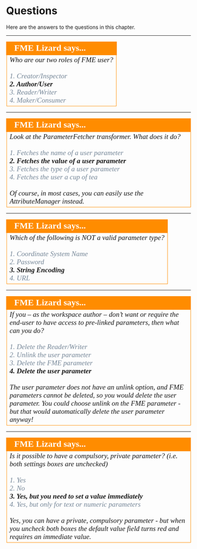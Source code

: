 # Questions #

Here are the answers to the questions in this chapter.


---

<!--Person X Says Section-->

<table style="border-spacing: 0px">
<tr>
<td style="vertical-align:middle;background-color:darkorange;border: 2px solid darkorange">
<i class="fa fa-quote-left fa-lg fa-pull-left fa-fw" style="color:white;padding-right: 12px;vertical-align:text-top"></i>
<span style="color:white;font-size:x-large;font-weight: bold;font-family:serif">FME Lizard says...</span>
</td>
</tr>

<tr>
<td style="border: 1px solid darkorange">
<span style="font-family:serif; font-style:italic; font-size:larger">
Who are our two roles of FME user?
<br><br><span style="color:lightslategrey">1. Creator/Inspector</span>
<br><span style="font-weight:bold">2. Author/User</span>
<br><span style="color:lightslategrey">3. Reader/Writer</span>
<br><span style="color:lightslategrey">4. Maker/Consumer</span>
</span>
</td>
</tr>
</table>

---

<!--Person X Says Section-->

<table style="border-spacing: 0px">
<tr>
<td style="vertical-align:middle;background-color:darkorange;border: 2px solid darkorange">
<i class="fa fa-quote-left fa-lg fa-pull-left fa-fw" style="color:white;padding-right: 12px;vertical-align:text-top"></i>
<span style="color:white;font-size:x-large;font-weight: bold;font-family:serif">FME Lizard says...</span>
</td>
</tr>

<tr>
<td style="border: 1px solid darkorange">
<span style="font-family:serif; font-style:italic; font-size:larger">
Look at the ParameterFetcher transformer. What does it do?
<br><br><span style="color:lightslategrey">1. Fetches the name of a user parameter</span>
<br><span style="font-weight:bold">2. Fetches the value of a user parameter</span>
<br><span style="color:lightslategrey">3. Fetches the type of a user parameter</span>
<br><span style="color:lightslategrey">4. Fetches the user a cup of tea</span>
<br><br>Of course, in most cases, you can easily use the AttributeManager instead.
</span>
</td>
</tr>
</table>

---

<!--Person X Says Section-->

<table style="border-spacing: 0px">
<tr>
<td style="vertical-align:middle;background-color:darkorange;border: 2px solid darkorange">
<i class="fa fa-quote-left fa-lg fa-pull-left fa-fw" style="color:white;padding-right: 12px;vertical-align:text-top"></i>
<span style="color:white;font-size:x-large;font-weight: bold;font-family:serif">FME Lizard says...</span>
</td>
</tr>

<tr>
<td style="border: 1px solid darkorange">
<span style="font-family:serif; font-style:italic; font-size:larger">
Which of the following is NOT a valid parameter type?
<br><br><span style="color:lightslategrey">1. Coordinate System Name</span>
<br><span style="color:lightslategrey">2. Password</span>
<br><span style="font-weight:bold">3. String Encoding</span>
<br><span style="color:lightslategrey">4. URL</span>
</span>
</td>
</tr>
</table>

---

<!--Person X Says Section-->

<table style="border-spacing: 0px">
<tr>
<td style="vertical-align:middle;background-color:darkorange;border: 2px solid darkorange">
<i class="fa fa-quote-left fa-lg fa-pull-left fa-fw" style="color:white;padding-right: 12px;vertical-align:text-top"></i>
<span style="color:white;font-size:x-large;font-weight: bold;font-family:serif">FME Lizard says...</span>
</td>
</tr>

<tr>
<td style="border: 1px solid darkorange">
<span style="font-family:serif; font-style:italic; font-size:larger">
If you – as the workspace author – don’t want or require the end-user to have access to pre-linked parameters, then what can you do?
<br><br><span style="color:lightslategrey">1. Delete the Reader/Writer</span>
<br><span style="color:lightslategrey">2. Unlink the user parameter</span>
<br><span style="color:lightslategrey">3. Delete the FME parameter</span>
<br><span style="font-weight:bold">4. Delete the user parameter</span>
<br><br>The user parameter does not have an unlink option, and FME parameters cannot be deleted, so you would delete the user parameter. You could choose unlink on the FME parameter - but that would automatically delete the user parameter anyway!
</span>
</td>
</tr>
</table>

---

<!--Person X Says Section-->

<table style="border-spacing: 0px">
<tr>
<td style="vertical-align:middle;background-color:darkorange;border: 2px solid darkorange">
<i class="fa fa-quote-left fa-lg fa-pull-left fa-fw" style="color:white;padding-right: 12px;vertical-align:text-top"></i>
<span style="color:white;font-size:x-large;font-weight: bold;font-family:serif">FME Lizard says...</span>
</td>
</tr>

<tr>
<td style="border: 1px solid darkorange">
<span style="font-family:serif; font-style:italic; font-size:larger">
Is it possible to have a compulsory, private parameter? (i.e. both settings boxes are unchecked)
<br><br><span style="color:lightslategrey">1. Yes</span>
<br><span style="color:lightslategrey">2. No</span>
<br><span style="font-weight:bold">3. Yes, but you need to set a value immediately</span>
<br><span style="color:lightslategrey">4. Yes, but only for text or numeric parameters</span>
<br><br>Yes, you can have a private, compulsory parameter - but when you uncheck both boxes the default value field turns red and requires an immediate value.
</span>
</td>
</tr>
</table>
